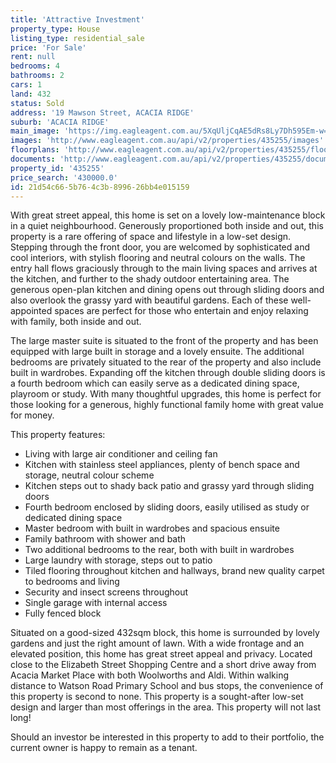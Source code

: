 ```yaml
---
title: 'Attractive Investment'
property_type: House
listing_type: residential_sale
price: 'For Sale'
rent: null
bedrooms: 4
bathrooms: 2
cars: 1
land: 432
status: Sold
address: '19 Mawson Street, ACACIA RIDGE'
suburb: 'ACACIA RIDGE'
main_image: 'https://img.eagleagent.com.au/5XqUljCqAE5dRs8Ly7Dh595Em-w=/1280x854/smart/https://s3-us-west-2.amazonaws.com/eagleagent-orig/images/6822299/129689206-image-M.jpg'
images: 'http://www.eagleagent.com.au/api/v2/properties/435255/images'
floorplans: 'http://www.eagleagent.com.au/api/v2/properties/435255/floorplans'
documents: 'http://www.eagleagent.com.au/api/v2/properties/435255/documents'
property_id: '435255'
price_search: '430000.0'
id: 21d54c66-5b76-4c3b-8996-26bb4e015159
---
```

With great street appeal, this home is set on a lovely low-maintenance block in a quiet neighbourhood. Generously proportioned both inside and out, this property is a rare offering of space and lifestyle in a low-set design. Stepping through the front door, you are welcomed by sophisticated and cool interiors, with stylish flooring and neutral colours on the walls. The entry hall flows graciously through to the main living spaces and arrives at the kitchen, and further to the shady outdoor entertaining area. The generous open-plan kitchen and dining opens out through sliding doors and also overlook the grassy yard with beautiful gardens. Each of these well-appointed spaces are perfect for those who entertain and enjoy relaxing with family, both inside and out.

The large master suite is situated to the front of the property and has been equipped with large built in storage and a lovely ensuite. The additional bedrooms are privately situated to the rear of the property and also include built in wardrobes. Expanding off the kitchen through double sliding doors is a fourth bedroom which can easily serve as a dedicated dining space, playroom or study. With many thoughtful upgrades, this home is perfect for those looking for a generous, highly functional family home with great value for money.

This property features:

*  Living with large air conditioner and ceiling fan
*  Kitchen with stainless steel appliances, plenty of bench space and storage, neutral colour scheme
*  Kitchen steps out to shady back patio and grassy yard through sliding doors
*  Fourth bedroom enclosed by sliding doors, easily utilised as study or dedicated dining space
*  Master bedroom with built in wardrobes and spacious ensuite
*  Family bathroom with shower and bath
*  Two additional bedrooms to the rear, both with built in wardrobes
*  Large laundry with storage, steps out to patio
*  Tiled flooring throughout kitchen and hallways, brand new quality carpet to bedrooms and living
*  Security and insect screens throughout
*  Single garage with internal access
*  Fully fenced block

Situated on a good-sized 432sqm block, this home is surrounded by lovely gardens and just the right amount of lawn. With a wide frontage and an elevated position, this home has great street appeal and privacy. Located close to the Elizabeth Street Shopping Centre and a short drive away from Acacia Market Place with both Woolworths and Aldi. Within walking distance to Watson Road Primary School and bus stops, the convenience of this property is second to none. This property is a sought-after low-set design and larger than most offerings in the area. This property will not last long!

Should an investor be interested in this property to add to their portfolio, the current owner is happy to remain as a tenant.